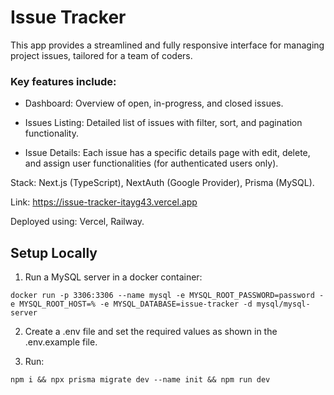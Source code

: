 # Issue Tracker

This app provides a streamlined and fully responsive interface for managing project issues, tailored for a team of coders.

### Key features include:

* Dashboard: Overview of open, in-progress, and closed issues.
  
* Issues Listing: Detailed list of issues with filter, sort, and pagination functionality.

* Issue Details: Each issue has a specific details page with edit, delete, and assign user functionalities (for authenticated users only).

Stack: Next.js (TypeScript), NextAuth (Google Provider), Prisma (MySQL).

Link: https://issue-tracker-itayg43.vercel.app

Deployed using: Vercel, Railway.

## Setup Locally

1. Run a MySQL server in a docker container:
```
docker run -p 3306:3306 --name mysql -e MYSQL_ROOT_PASSWORD=password -e MYSQL_ROOT_HOST=% -e MYSQL_DATABASE=issue-tracker -d mysql/mysql-server
```

2. Create a .env file and set the required values as shown in the .env.example file.

3. Run:
```
npm i && npx prisma migrate dev --name init && npm run dev
```

